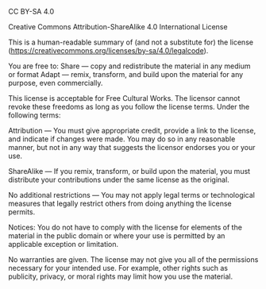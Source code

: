 CC BY-SA 4.0

Creative Commons Attribution-ShareAlike 4.0 International License

This is a human-readable summary of (and not a substitute for) the license (https://creativecommons.org/licenses/by-sa/4.0/legalcode).

You are free to:
Share — copy and redistribute the material in any medium or format
Adapt — remix, transform, and build upon the material for any purpose, even commercially.

This license is acceptable for Free Cultural Works. The licensor cannot revoke these freedoms as long as you follow the license terms.
Under the following terms:

Attribution — You must give appropriate credit, provide a link to the license, and indicate if changes were made. You may do so in any reasonable manner, but not in any way that suggests the licensor endorses you or your use.

ShareAlike — If you remix, transform, or build upon the material, you must distribute your contributions under the same license as the original.

No additional restrictions — You may not apply legal terms or technological measures that legally restrict others from doing anything the license permits.

Notices:
You do not have to comply with the license for elements of the material in the public domain or where your use is permitted by an applicable exception or limitation.

No warranties are given. The license may not give you all of the permissions necessary for your intended use. For example, other rights such as publicity, privacy, or moral rights may limit how you use the material.
